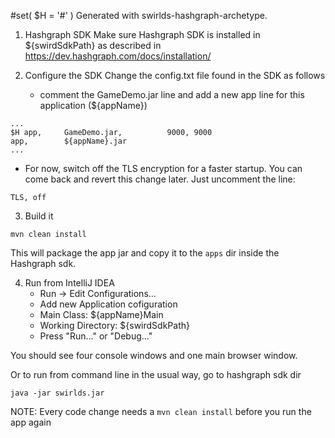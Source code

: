 #set( $H = '#' )
Generated with swirlds-hashgraph-archetype.

1. Hashgraph SDK
Make sure Hashgraph SDK is installed in ${swirdSdkPath} as described in https://dev.hashgraph.com/docs/installation/

2. Configure the SDK
Change the config.txt file found in the SDK as follows
   * comment the GameDemo.jar line and add a new app line for this application (${appName})
```
...
$H app,		GameDemo.jar,		   9000, 9000
app,        ${appName}.jar
...
```
   * For now, switch off the TLS encryption for a faster startup. You can come back and revert this change later. Just uncomment the line:
```
TLS, off
```

3. Build it
```
mvn clean install
```
This will package the app jar and copy it to the ```apps``` dir inside the Hashgraph sdk.

4. Run from IntelliJ IDEA
   * Run -> Edit Configurations...
   * Add new Application cofiguration
   * Main Class: ${appName}Main
   * Working Directory: ${swirdSdkPath}
   * Press "Run..." or "Debug..."

You should see four console windows and one main browser window.

Or to run from command line in the usual way, go to hashgraph sdk dir
```
java -jar swirlds.jar
```

NOTE: Every code change needs a `mvn clean install` before you run the app again
